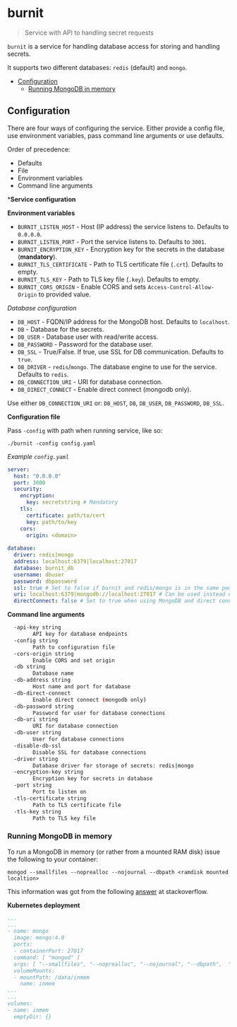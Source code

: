 # burnit

> Service with API to handling secret requests

`burnit` is a service for handling database access for
storing and handling secrets.

It supports two different databases: `redis` (default) and `mongo`.

* [Configuration](#configuration)
  * [Running MongoDB in memory](#running-mongodb-in-memory)


## Configuration

There are four ways of configuring the service. Either provide a config file, use environment variables, pass command line arguments or use defaults.

Order of precedence:

* Defaults
* File
* Environment variables
* Command line arguments

***Service configuration**

**Environment variables**

* `BURNIT_LISTEN_HOST` - Host (IP address) the service listens to. Defaults to `0.0.0.0`.
* `BURNIT_LISTEN_PORT` - Port the service listens to. Defaults to `3001`.
* `BURNIT_ENCRYPTION_KEY` - Encryption key for the secrets in the database (**mandatory**).
* `BURNIT_TLS_CERTIFICATE` - Path to TLS certificate file (`.crt`). Defaults to empty.
* `BURNIT_TLS_KEY` - Path to TLS key file (`.key`). Defaults to empty.
* `BURNIT_CORS_ORIGIN` - Enable CORS and sets `Access-Control-Allow-Origin` to provided value.


*Database configuration*

* `DB_HOST` - FQDN/IP address for the MongoDB host. Defaults to `localhost`.
* `DB` - Database for the secrets.
* `DB_USER` - Database user with read/write access.
* `DB_PASSWORD` - Password for the database user.
* `DB_SSL` - True/False. If true, use SSL for DB communication. Defaults to `true`.
* `DB_DRIVER` - `redis`/`mongo`. The database engine to use for the service. Defaults to `redis`.
* `DB_CONNECTION_URI` - URI for database connection.
* `DB_DIRECT_CONNECT` - Enable direct connect (mongodb only).

Use either `DB_CONNECTION_URI` or: `DB_HOST`, `DB`, `DB_USER`, `DB_PASSWORD`, `DB_SSL`.

**Configuration file**

Pass `-config` with path when running service, like so:
```
./burnit -config config.yaml
```

*Example `config.yaml`*

```yaml
server:
  host: "0.0.0.0"
  port: 3000
  security:
    encryption:
      key: secretstring # Mandatory
    tls:
      certificate: path/to/cert
      key: path/to/key
    cors:
      origin: <domain>
      
database:
  driver: redis|mongo
  address: localhost:6379|localhost:27017
  database: burnit_db
  username: dbuser
  password: dbpassword
  ssl: true # Set to false if burnit and redis/mongo is in the same pod if using Kubernetes.
  uri: localhost:6379|mongodb://localhost:27017 # Can be used instead of address, database, username, password and ssl.
  directConnect: false # Set to true when using MongoDB and direct connect is required.
```

**Command line arguments**

```sh
  -api-key string
        API key for database endpoints
  -config string
        Path to configuration file
  -cors-origin string
        Enable CORS and set origin
  -db string
        Database name
  -db-address string
        Host name and port for database
  -db-direct-connect
        Enable direct connect (mongodb only)
  -db-password string
        Password for user for database connections
  -db-uri string
        URI for database connection
  -db-user string
        User for database connections
  -disable-db-ssl
        Disable SSL for database connections
  -driver string
        Database driver for storage of secrets: redis|mongo
  -encryption-key string
        Encryption key for secrets in database
  -port string
        Port to listen on
  -tls-certificate string
        Path to TLS certificate file
  -tls-key string
        Path to TLS key file
```
### Running MongoDB in memory

To run a MongoDB in memory (or rather from a mounted RAM disk) issue
the following to your container:

```
mongod --smallfiles --noprealloc --nojournal --dbpath <ramdisk mounted localtion>
```

This information was got from the following [answer](https://stackoverflow.com/questions/26572248/can-i-configure-mongodb-to-be-in-memory) at stackoverflow.

**Kubernetes deployment**

```yaml
...
...
- name: mongo
  image: mongo:4.0
  ports:
  - containerPort: 27017
  command: [ "mongod" ]
  args: [ "--smallfiles", "--noprealloc", "--nojournal", "--dbpath",  "/data/inmem" ]
  volumeMounts:
  - mountPath: /data/inmem
    name: inmem
...
...
volumes:
- name: inmem
  emptyDir: {}
```
